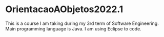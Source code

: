 # OrientacaoAObjetos2022.1
This is a course I am taking during my 3rd term of Software Engineering. Main programming language is Java. I am using Eclipse to code.
